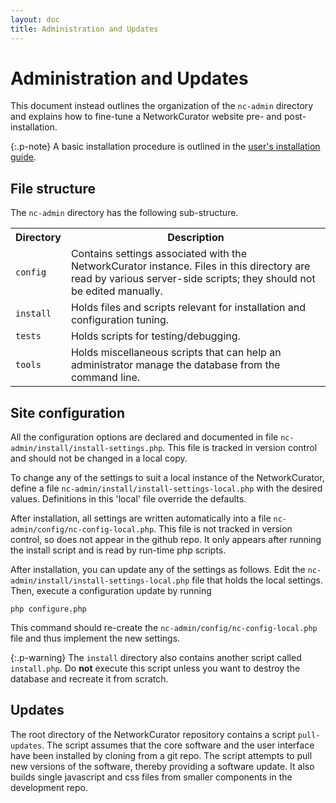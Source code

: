 ```yaml
---
layout: doc
title: Administration and Updates
---
```


# Administration and Updates

This document instead outlines the organization of the `nc-admin` directory and explains how to fine-tune a NetworkCurator website pre- and post- installation.

{:.p-note}
A basic installation procedure is outlined in the [user's installation guide](../user/install.html). 



## File structure

The `nc-admin` directory has the following sub-structure. 

<table class="table">
<tr><th>Directory</th><th>Description</th></tr>
<tr><td><code>config</code></td>
    <td>Contains settings associated with the NetworkCurator instance. Files in this directory are read by various server-side scripts; they should not be edited manually.</td>
</tr>
<tr><td><code>install</code></td>
    <td>Holds files and scripts relevant for installation and configuration tuning.</td>
</tr>
<tr><td><code>tests</code></td>
    <td>Holds scripts for testing/debugging. </td>
</tr>
<tr><td><code>tools</code></td>
    <td>Holds miscellaneous scripts that can help an administrator manage the database from the command line. </td>
</tr>
</table>



## Site configuration

All the configuration options are declared and documented in file `nc-admin/install/install-settings.php`. This file is tracked in version control and should not be changed in a local copy. 

To change any of the settings to suit a local instance of the NetworkCurator, define a file `nc-admin/install/install-settings-local.php` with the desired values. Definitions in this 'local' file override the defaults.

After installation, all settings are written automatically into a file `nc-admin/config/nc-config-local.php`. This file is not tracked in version control, so does not appear in the github repo. It only appears after running the install script and is read by run-time php scripts. 

After installation, you can update any of the settings as follows. Edit the `nc-admin/install/install-settings-local.php` file that holds the local settings. Then, execute a configuration update by running 

```
php configure.php
```

This command should re-create the `nc-admin/config/nc-config-local.php` file and thus implement the new settings.


{:.p-warning}
The `install` directory also contains another script called `install.php`. Do **not** execute this script unless you want to destroy the database and recreate it from scratch.




## Updates

The root directory of the NetworkCurator repository contains a script `pull-updates`. The script assumes that the core software and the user interface have been installed by cloning from a git repo. The script attempts to pull new versions of the software, thereby providing a software update. It also builds single javascript and css files from smaller components in the development repo.


